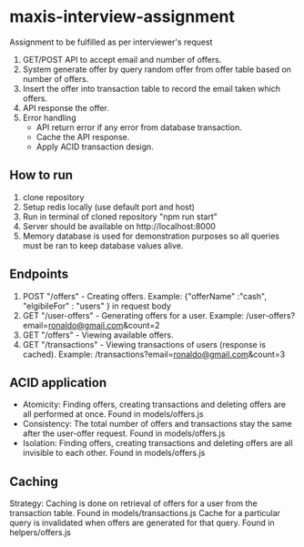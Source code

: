# maxis-interview-assignment
Assignment to be fulfilled as per interviewer's request

1. GET/POST API to accept email and number of offers.
2. System generate offer by query random offer from offer table based on number of offers.
3. Insert the offer into transaction table to record the email taken which offers.
4. API response the offer.
5. Error handling
    * API return error if any error from database transaction.
    * Cache the API response.
    * Apply ACID transaction design.

## How to run
1. clone repository
2. Setup redis locally (use default port and host)
3. Run in terminal of cloned repository "npm run start"
3. Server should be available on http://localhost:8000
3. Memory database is used for demonstration purposes so all queries must be ran to keep database values alive.

## Endpoints
1. POST "/offers" - Creating offers. Example: {"offerName" :"cash", "elgibileFor" : "users" } in request body
2. GET "/user-offers" - Generating offers for a user. Example: /user-offers?email=ronaldo@gmail.com&count=2
3. GET "/offers" - Viewing available offers.
4. GET "/transactions" - Viewing transactions of users (response is cached). Example: /transactions?email=ronaldo@gmail.com&count=3

## ACID application
- Atomicity: Finding offers, creating transactions and deleting offers are all performed at once. Found in models/offers.js
- Consistency: The total number of offers and transactions stay the same after the user-offer request. Found in models/offers.js
- Isolation: Finding offers, creating transactions and deleting offers are all invisible to each other. Found in models/offers.js

## Caching
Strategy:
Caching is done on retrieval of offers for a user from the transaction table. Found in models/transactions.js
Cache for a particular query is invalidated when offers are generated for that query. Found in helpers/offers.js